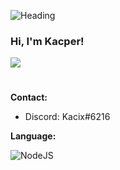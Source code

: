 ![Heading](https://raw.githubusercontent.com/Kacixx/README/main/README.png)


### Hi, I'm Kacper!
![](https://komarev.com/ghpvc/?username=Kacixx&label=PROFILE+VIEWS)
#

**Contact:**

- Discord: Kacix#6216

**Language:**

![NodeJS](https://img.shields.io/badge/-NodeJS-black?style=flat&logo=Node.js)

